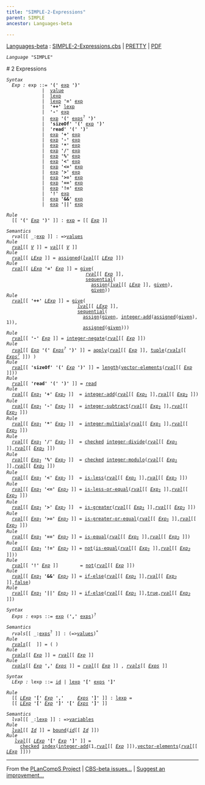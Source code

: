 ```yaml
---
title: "SIMPLE-2-Expressions"
parent: SIMPLE
ancestor: Languages-beta

---
```


[Languages-beta] : [SIMPLE-2-Expressions.cbs] \| [PRETTY] \| [PDF]


<div class="highlighter-rouge"><pre class="highlight"><code><i class="keyword">Language</i> <span id="Language_SIMPLE">"SIMPLE"</span></code></pre></div>
# <span id="SectionNumber_2">2</span> Expressions

<div class="highlighter-rouge"><pre class="highlight"><code><i class="keyword">Syntax</i>
  <i class="keyword"></i><i class="var"><i class="var"><span id="VariableStem_Exp">Exp</span></i> :</i> <span class="syn-name"><span id="SyntaxName_exp">exp</span></span> ::= <b class="atom">'('</b> <span class="syn-name"><a href="#SyntaxName_exp">exp</a></span> <b class="atom">')'</b>
             |  <span class="syn-name"><a href="../SIMPLE-1-Lexical/index.html#SyntaxName_value">value</a></span>
             |  <span class="syn-name"><a href="#SyntaxName_lexp">lexp</a></span>
             |  <span class="syn-name"><a href="#SyntaxName_lexp">lexp</a></span> <b class="atom">'='</b> <span class="syn-name"><a href="#SyntaxName_exp">exp</a></span>
             |  <b class="atom">'++'</b> <span class="syn-name"><a href="#SyntaxName_lexp">lexp</a></span>
             |  <b class="atom">'-'</b> <span class="syn-name"><a href="#SyntaxName_exp">exp</a></span>
             |  <span class="syn-name"><a href="#SyntaxName_exp">exp</a></span> <b class="atom">'('</b> <span class="syn-name"><a href="#SyntaxName_exps">exps</a></span><sup class="sup">?</sup> <b class="atom">')'</b>
             |  <b class="atom">'sizeOf'</b> <b class="atom">'('</b> <span class="syn-name"><a href="#SyntaxName_exp">exp</a></span> <b class="atom">')'</b>
             |  <b class="atom">'read'</b> <b class="atom">'('</b> <b class="atom">')'</b>
             |  <span class="syn-name"><a href="#SyntaxName_exp">exp</a></span> <b class="atom">'+'</b> <span class="syn-name"><a href="#SyntaxName_exp">exp</a></span>
             |  <span class="syn-name"><a href="#SyntaxName_exp">exp</a></span> <b class="atom">'-'</b> <span class="syn-name"><a href="#SyntaxName_exp">exp</a></span>
             |  <span class="syn-name"><a href="#SyntaxName_exp">exp</a></span> <b class="atom">'*'</b> <span class="syn-name"><a href="#SyntaxName_exp">exp</a></span>
             |  <span class="syn-name"><a href="#SyntaxName_exp">exp</a></span> <b class="atom">'/'</b> <span class="syn-name"><a href="#SyntaxName_exp">exp</a></span>
             |  <span class="syn-name"><a href="#SyntaxName_exp">exp</a></span> <b class="atom">'%'</b> <span class="syn-name"><a href="#SyntaxName_exp">exp</a></span>
             |  <span class="syn-name"><a href="#SyntaxName_exp">exp</a></span> <b class="atom">'<'</b> <span class="syn-name"><a href="#SyntaxName_exp">exp</a></span>
             |  <span class="syn-name"><a href="#SyntaxName_exp">exp</a></span> <b class="atom">'<='</b> <span class="syn-name"><a href="#SyntaxName_exp">exp</a></span>
             |  <span class="syn-name"><a href="#SyntaxName_exp">exp</a></span> <b class="atom">'>'</b> <span class="syn-name"><a href="#SyntaxName_exp">exp</a></span>
             |  <span class="syn-name"><a href="#SyntaxName_exp">exp</a></span> <b class="atom">'>='</b> <span class="syn-name"><a href="#SyntaxName_exp">exp</a></span>
             |  <span class="syn-name"><a href="#SyntaxName_exp">exp</a></span> <b class="atom">'=='</b> <span class="syn-name"><a href="#SyntaxName_exp">exp</a></span>
             |  <span class="syn-name"><a href="#SyntaxName_exp">exp</a></span> <b class="atom">'!='</b> <span class="syn-name"><a href="#SyntaxName_exp">exp</a></span>
             |  <b class="atom">'!'</b> <span class="syn-name"><a href="#SyntaxName_exp">exp</a></span>
             |  <span class="syn-name"><a href="#SyntaxName_exp">exp</a></span> <b class="atom">'&&'</b> <span class="syn-name"><a href="#SyntaxName_exp">exp</a></span>
             |  <span class="syn-name"><a href="#SyntaxName_exp">exp</a></span> <b class="atom">'||'</b> <span class="syn-name"><a href="#SyntaxName_exp">exp</a></span></code></pre></div>

<div class="highlighter-rouge"><pre class="highlight"><code><i class="keyword">Rule</i>
  [[ <b class="atom">'('</b> <span id="Variable220_Exp"><i class="var"><a href="#VariableStem_Exp">Exp</a></i></span> <b class="atom">')'</b> ]] : <span class="syn-name"><a href="#SyntaxName_exp">exp</a></span> = [[ <a href="#Variable220_Exp"><i class="var">Exp</i></a> ]]</code></pre></div>

<div class="highlighter-rouge"><pre class="highlight"><code><i class="keyword">Semantics</i>
  <i class="sem-name"><span id="SemanticsName_rval">rval</span></i>[[ _:<span class="syn-name"><a href="#SyntaxName_exp">exp</a></span> ]] : =><span class="name"><a href="../../../../../Funcons-beta/Values/Value-Types/index.html#Name_values">values</a></span>
<i class="keyword">Rule</i>
  <i class="sem-name"><a href="#SemanticsName_rval">rval</a></i>[[ <span id="Variable260_V"><i class="var"><a href="../SIMPLE-1-Lexical/index.html#VariableStem_V">V</a></i></span> ]] = <i class="sem-name"><a href="../SIMPLE-1-Lexical/index.html#SemanticsName_val">val</a></i>[[ <a href="#Variable260_V"><i class="var">V</i></a> ]]
<i class="keyword">Rule</i>
  <i class="sem-name"><a href="#SemanticsName_rval">rval</a></i>[[ <span id="Variable289_LExp"><i class="var"><a href="#VariableStem_LExp">LExp</a></i></span> ]] = <span class="name"><a href="../../../../../Funcons-beta/Computations/Normal/Storing/index.html#Name_assigned">assigned</a></span>(<i class="sem-name"><a href="#SemanticsName_lval">lval</a></i>[[ <a href="#Variable289_LExp"><i class="var">LExp</i></a> ]])
<i class="keyword">Rule</i>
  <i class="sem-name"><a href="#SemanticsName_rval">rval</a></i>[[ <span id="Variable325_LExp"><i class="var"><a href="#VariableStem_LExp">LExp</a></i></span> <b class="atom">'='</b> <span id="Variable332_Exp"><i class="var"><a href="#VariableStem_Exp">Exp</a></i></span> ]] = <span class="name"><a href="../../../../../Funcons-beta/Computations/Normal/Giving/index.html#Name_give">give</a></span>(
                             <i class="sem-name"><a href="#SemanticsName_rval">rval</a></i>[[ <a href="#Variable332_Exp"><i class="var">Exp</i></a> ]],
                             <span class="name"><a href="../../../../../Funcons-beta/Computations/Normal/Flowing/index.html#Name_sequential">sequential</a></span>(
                               <span class="name"><a href="../../../../../Funcons-beta/Computations/Normal/Storing/index.html#Name_assign">assign</a></span>(<i class="sem-name"><a href="#SemanticsName_lval">lval</a></i>[[ <a href="#Variable325_LExp"><i class="var">LExp</i></a> ]], <span class="name"><a href="../../../../../Funcons-beta/Computations/Normal/Giving/index.html#Name_given">given</a></span>),
                               <span class="name"><a href="../../../../../Funcons-beta/Computations/Normal/Giving/index.html#Name_given">given</a></span>))
<i class="keyword">Rule</i>
  <i class="sem-name"><a href="#SemanticsName_rval">rval</a></i>[[ <b class="atom">'++'</b> <span id="Variable405_LExp"><i class="var"><a href="#VariableStem_LExp">LExp</a></i></span> ]] = <span class="name"><a href="../../../../../Funcons-beta/Computations/Normal/Giving/index.html#Name_give">give</a></span>(
                          <i class="sem-name"><a href="#SemanticsName_lval">lval</a></i>[[ <a href="#Variable405_LExp"><i class="var">LExp</i></a> ]],
                          <span class="name"><a href="../../../../../Funcons-beta/Computations/Normal/Flowing/index.html#Name_sequential">sequential</a></span>(
                            <span class="name"><a href="../../../../../Funcons-beta/Computations/Normal/Storing/index.html#Name_assign">assign</a></span>(<span class="name"><a href="../../../../../Funcons-beta/Computations/Normal/Giving/index.html#Name_given">given</a></span>, <span class="name"><a href="../../../../../Funcons-beta/Values/Primitive/Integers/index.html#Name_integer-add">integer-add</a></span>(<span class="name"><a href="../../../../../Funcons-beta/Computations/Normal/Storing/index.html#Name_assigned">assigned</a></span>(<span class="name"><a href="../../../../../Funcons-beta/Computations/Normal/Giving/index.html#Name_given">given</a></span>), 1)),
                            <span class="name"><a href="../../../../../Funcons-beta/Computations/Normal/Storing/index.html#Name_assigned">assigned</a></span>(<span class="name"><a href="../../../../../Funcons-beta/Computations/Normal/Giving/index.html#Name_given">given</a></span>)))
<i class="keyword">Rule</i>
  <i class="sem-name"><a href="#SemanticsName_rval">rval</a></i>[[ <b class="atom">'-'</b> <span id="Variable491_Exp"><i class="var"><a href="#VariableStem_Exp">Exp</a></i></span> ]] = <span class="name"><a href="../../../../../Funcons-beta/Values/Primitive/Integers/index.html#Name_integer-negate">integer-negate</a></span>(<i class="sem-name"><a href="#SemanticsName_rval">rval</a></i>[[ <a href="#Variable491_Exp"><i class="var">Exp</i></a> ]])
<i class="keyword">Rule</i>
  <i class="sem-name"><a href="#SemanticsName_rval">rval</a></i>[[ <span id="Variable528_Exp"><i class="var"><a href="#VariableStem_Exp">Exp</a></i></span> <b class="atom">'('</b> <span id="Variable536_Exps?"><i class="var"><a href="#VariableStem_Exps">Exps</a><sup class="sup">?</sup></i></span> <b class="atom">')'</b> ]] = <span class="name"><a href="../../../../../Funcons-beta/Values/Abstraction/Functions/index.html#Name_apply">apply</a></span>(<i class="sem-name"><a href="#SemanticsName_rval">rval</a></i>[[ <a href="#Variable528_Exp"><i class="var">Exp</i></a> ]], <span class="name"><a href="../../../../../Funcons-beta/Values/Composite/Tuples/index.html#Name_tuple">tuple</a></span>(<i class="sem-name"><a href="#SemanticsName_rvals">rvals</a></i>[[ <a href="#Variable536_Exps?"><i class="var">Exps<sup class="sup">?</sup></i></a> ]]) )
<i class="keyword">Rule</i>
  <i class="sem-name"><a href="#SemanticsName_rval">rval</a></i>[[ <b class="atom">'sizeOf'</b> <b class="atom">'('</b> <span id="Variable602_Exp"><i class="var"><a href="#VariableStem_Exp">Exp</a></i></span> <b class="atom">')'</b> ]] = <span class="name"><a href="../../../../../Funcons-beta/Values/Composite/Sequences/index.html#Name_length">length</a></span>(<span class="name"><a href="../../../../../Funcons-beta/Values/Composite/Vectors/index.html#Name_vector-elements">vector-elements</a></span>(<i class="sem-name"><a href="#SemanticsName_rval">rval</a></i>[[ <a href="#Variable602_Exp"><i class="var">Exp</i></a> ]]))
<i class="keyword">Rule</i>
  <i class="sem-name"><a href="#SemanticsName_rval">rval</a></i>[[ <b class="atom">'read'</b> <b class="atom">'('</b> <b class="atom">')'</b> ]] = <span class="name"><a href="../../../../../Funcons-beta/Computations/Normal/Interacting/index.html#Name_read">read</a></span>
<i class="keyword">Rule</i>
  <i class="sem-name"><a href="#SemanticsName_rval">rval</a></i>[[ <span id="Variable673_Exp1"><i class="var"><a href="#VariableStem_Exp">Exp</a><sub class="sub">1</sub></i></span> <b class="atom">'+'</b> <span id="Variable681_Exp2"><i class="var"><a href="#VariableStem_Exp">Exp</a><sub class="sub">2</sub></i></span> ]]  = <span class="name"><a href="../../../../../Funcons-beta/Values/Primitive/Integers/index.html#Name_integer-add">integer-add</a></span>(<i class="sem-name"><a href="#SemanticsName_rval">rval</a></i>[[ <a href="#Variable673_Exp1"><i class="var">Exp<sub class="sub">1</sub></i></a> ]],<i class="sem-name"><a href="#SemanticsName_rval">rval</a></i>[[ <a href="#Variable681_Exp2"><i class="var">Exp<sub class="sub">2</sub></i></a> ]])
<i class="keyword">Rule</i>
  <i class="sem-name"><a href="#SemanticsName_rval">rval</a></i>[[ <span id="Variable735_Exp1"><i class="var"><a href="#VariableStem_Exp">Exp</a><sub class="sub">1</sub></i></span> <b class="atom">'-'</b> <span id="Variable743_Exp2"><i class="var"><a href="#VariableStem_Exp">Exp</a><sub class="sub">2</sub></i></span> ]]  = <span class="name"><a href="../../../../../Funcons-beta/Values/Primitive/Integers/index.html#Name_integer-subtract">integer-subtract</a></span>(<i class="sem-name"><a href="#SemanticsName_rval">rval</a></i>[[ <a href="#Variable735_Exp1"><i class="var">Exp<sub class="sub">1</sub></i></a> ]],<i class="sem-name"><a href="#SemanticsName_rval">rval</a></i>[[ <a href="#Variable743_Exp2"><i class="var">Exp<sub class="sub">2</sub></i></a> ]])
<i class="keyword">Rule</i>
  <i class="sem-name"><a href="#SemanticsName_rval">rval</a></i>[[ <span id="Variable797_Exp1"><i class="var"><a href="#VariableStem_Exp">Exp</a><sub class="sub">1</sub></i></span> <b class="atom">'*'</b> <span id="Variable805_Exp2"><i class="var"><a href="#VariableStem_Exp">Exp</a><sub class="sub">2</sub></i></span> ]]  = <span class="name"><a href="../../../../../Funcons-beta/Values/Primitive/Integers/index.html#Name_integer-multiply">integer-multiply</a></span>(<i class="sem-name"><a href="#SemanticsName_rval">rval</a></i>[[ <a href="#Variable797_Exp1"><i class="var">Exp<sub class="sub">1</sub></i></a> ]],<i class="sem-name"><a href="#SemanticsName_rval">rval</a></i>[[ <a href="#Variable805_Exp2"><i class="var">Exp<sub class="sub">2</sub></i></a> ]])
<i class="keyword">Rule</i>
  <i class="sem-name"><a href="#SemanticsName_rval">rval</a></i>[[ <span id="Variable859_Exp1"><i class="var"><a href="#VariableStem_Exp">Exp</a><sub class="sub">1</sub></i></span> <b class="atom">'/'</b> <span id="Variable867_Exp2"><i class="var"><a href="#VariableStem_Exp">Exp</a><sub class="sub">2</sub></i></span> ]]  = <span class="name"><a href="../../../../../Funcons-beta/Computations/Abnormal/Failing/index.html#Name_checked">checked</a></span> <span class="name"><a href="../../../../../Funcons-beta/Values/Primitive/Integers/index.html#Name_integer-divide">integer-divide</a></span>(<i class="sem-name"><a href="#SemanticsName_rval">rval</a></i>[[ <a href="#Variable859_Exp1"><i class="var">Exp<sub class="sub">1</sub></i></a> ]],<i class="sem-name"><a href="#SemanticsName_rval">rval</a></i>[[ <a href="#Variable867_Exp2"><i class="var">Exp<sub class="sub">2</sub></i></a> ]])
<i class="keyword">Rule</i>
  <i class="sem-name"><a href="#SemanticsName_rval">rval</a></i>[[ <span id="Variable923_Exp1"><i class="var"><a href="#VariableStem_Exp">Exp</a><sub class="sub">1</sub></i></span> <b class="atom">'%'</b> <span id="Variable931_Exp2"><i class="var"><a href="#VariableStem_Exp">Exp</a><sub class="sub">2</sub></i></span> ]]  = <span class="name"><a href="../../../../../Funcons-beta/Computations/Abnormal/Failing/index.html#Name_checked">checked</a></span> <span class="name"><a href="../../../../../Funcons-beta/Values/Primitive/Integers/index.html#Name_integer-modulo">integer-modulo</a></span>(<i class="sem-name"><a href="#SemanticsName_rval">rval</a></i>[[ <a href="#Variable923_Exp1"><i class="var">Exp<sub class="sub">1</sub></i></a> ]],<i class="sem-name"><a href="#SemanticsName_rval">rval</a></i>[[ <a href="#Variable931_Exp2"><i class="var">Exp<sub class="sub">2</sub></i></a> ]])
<i class="keyword">Rule</i>
  <i class="sem-name"><a href="#SemanticsName_rval">rval</a></i>[[ <span id="Variable987_Exp1"><i class="var"><a href="#VariableStem_Exp">Exp</a><sub class="sub">1</sub></i></span> <b class="atom">'<'</b> <span id="Variable995_Exp2"><i class="var"><a href="#VariableStem_Exp">Exp</a><sub class="sub">2</sub></i></span> ]]  = <span class="name"><a href="../../../../../Funcons-beta/Values/Primitive/Integers/index.html#Name_is-less">is-less</a></span>(<i class="sem-name"><a href="#SemanticsName_rval">rval</a></i>[[ <a href="#Variable987_Exp1"><i class="var">Exp<sub class="sub">1</sub></i></a> ]],<i class="sem-name"><a href="#SemanticsName_rval">rval</a></i>[[ <a href="#Variable995_Exp2"><i class="var">Exp<sub class="sub">2</sub></i></a> ]])
<i class="keyword">Rule</i>
  <i class="sem-name"><a href="#SemanticsName_rval">rval</a></i>[[ <span id="Variable1049_Exp1"><i class="var"><a href="#VariableStem_Exp">Exp</a><sub class="sub">1</sub></i></span> <b class="atom">'<='</b> <span id="Variable1057_Exp2"><i class="var"><a href="#VariableStem_Exp">Exp</a><sub class="sub">2</sub></i></span> ]] = <span class="name"><a href="../../../../../Funcons-beta/Values/Primitive/Integers/index.html#Name_is-less-or-equal">is-less-or-equal</a></span>(<i class="sem-name"><a href="#SemanticsName_rval">rval</a></i>[[ <a href="#Variable1049_Exp1"><i class="var">Exp<sub class="sub">1</sub></i></a> ]],<i class="sem-name"><a href="#SemanticsName_rval">rval</a></i>[[ <a href="#Variable1057_Exp2"><i class="var">Exp<sub class="sub">2</sub></i></a> ]])
<i class="keyword">Rule</i>
  <i class="sem-name"><a href="#SemanticsName_rval">rval</a></i>[[ <span id="Variable1111_Exp1"><i class="var"><a href="#VariableStem_Exp">Exp</a><sub class="sub">1</sub></i></span> <b class="atom">'>'</b> <span id="Variable1119_Exp2"><i class="var"><a href="#VariableStem_Exp">Exp</a><sub class="sub">2</sub></i></span> ]]  = <span class="name"><a href="../../../../../Funcons-beta/Values/Primitive/Integers/index.html#Name_is-greater">is-greater</a></span>(<i class="sem-name"><a href="#SemanticsName_rval">rval</a></i>[[ <a href="#Variable1111_Exp1"><i class="var">Exp<sub class="sub">1</sub></i></a> ]],<i class="sem-name"><a href="#SemanticsName_rval">rval</a></i>[[ <a href="#Variable1119_Exp2"><i class="var">Exp<sub class="sub">2</sub></i></a> ]])
<i class="keyword">Rule</i>
  <i class="sem-name"><a href="#SemanticsName_rval">rval</a></i>[[ <span id="Variable1173_Exp1"><i class="var"><a href="#VariableStem_Exp">Exp</a><sub class="sub">1</sub></i></span> <b class="atom">'>='</b> <span id="Variable1181_Exp2"><i class="var"><a href="#VariableStem_Exp">Exp</a><sub class="sub">2</sub></i></span> ]] = <span class="name"><a href="../../../../../Funcons-beta/Values/Primitive/Integers/index.html#Name_is-greater-or-equal">is-greater-or-equal</a></span>(<i class="sem-name"><a href="#SemanticsName_rval">rval</a></i>[[ <a href="#Variable1173_Exp1"><i class="var">Exp<sub class="sub">1</sub></i></a> ]],<i class="sem-name"><a href="#SemanticsName_rval">rval</a></i>[[ <a href="#Variable1181_Exp2"><i class="var">Exp<sub class="sub">2</sub></i></a> ]])
<i class="keyword">Rule</i>
  <i class="sem-name"><a href="#SemanticsName_rval">rval</a></i>[[ <span id="Variable1235_Exp1"><i class="var"><a href="#VariableStem_Exp">Exp</a><sub class="sub">1</sub></i></span> <b class="atom">'=='</b> <span id="Variable1243_Exp2"><i class="var"><a href="#VariableStem_Exp">Exp</a><sub class="sub">2</sub></i></span> ]] = <span class="name"><a href="../../../../../Funcons-beta/Values/Value-Types/index.html#Name_is-equal">is-equal</a></span>(<i class="sem-name"><a href="#SemanticsName_rval">rval</a></i>[[ <a href="#Variable1235_Exp1"><i class="var">Exp<sub class="sub">1</sub></i></a> ]],<i class="sem-name"><a href="#SemanticsName_rval">rval</a></i>[[ <a href="#Variable1243_Exp2"><i class="var">Exp<sub class="sub">2</sub></i></a> ]])
<i class="keyword">Rule</i>
  <i class="sem-name"><a href="#SemanticsName_rval">rval</a></i>[[ <span id="Variable1297_Exp1"><i class="var"><a href="#VariableStem_Exp">Exp</a><sub class="sub">1</sub></i></span> <b class="atom">'!='</b> <span id="Variable1305_Exp2"><i class="var"><a href="#VariableStem_Exp">Exp</a><sub class="sub">2</sub></i></span> ]] = <span class="name"><a href="../../../../../Funcons-beta/Values/Primitive/Booleans/index.html#Name_not">not</a></span>(<span class="name"><a href="../../../../../Funcons-beta/Values/Value-Types/index.html#Name_is-equal">is-equal</a></span>(<i class="sem-name"><a href="#SemanticsName_rval">rval</a></i>[[ <a href="#Variable1297_Exp1"><i class="var">Exp<sub class="sub">1</sub></i></a> ]],<i class="sem-name"><a href="#SemanticsName_rval">rval</a></i>[[ <a href="#Variable1305_Exp2"><i class="var">Exp<sub class="sub">2</sub></i></a> ]]))
<i class="keyword">Rule</i>
  <i class="sem-name"><a href="#SemanticsName_rval">rval</a></i>[[ <b class="atom">'!'</b> <span id="Variable1367_Exp"><i class="var"><a href="#VariableStem_Exp">Exp</a></i></span> ]]        = <span class="name"><a href="../../../../../Funcons-beta/Values/Primitive/Booleans/index.html#Name_not">not</a></span>(<i class="sem-name"><a href="#SemanticsName_rval">rval</a></i>[[ <a href="#Variable1367_Exp"><i class="var">Exp</i></a> ]])
<i class="keyword">Rule</i>
  <i class="sem-name"><a href="#SemanticsName_rval">rval</a></i>[[ <span id="Variable1405_Exp1"><i class="var"><a href="#VariableStem_Exp">Exp</a><sub class="sub">1</sub></i></span> <b class="atom">'&&'</b> <span id="Variable1413_Exp2"><i class="var"><a href="#VariableStem_Exp">Exp</a><sub class="sub">2</sub></i></span> ]] = <span class="name"><a href="../../../../../Funcons-beta/Computations/Normal/Flowing/index.html#Name_if-else">if-else</a></span>(<i class="sem-name"><a href="#SemanticsName_rval">rval</a></i>[[ <a href="#Variable1405_Exp1"><i class="var">Exp<sub class="sub">1</sub></i></a> ]],<i class="sem-name"><a href="#SemanticsName_rval">rval</a></i>[[ <a href="#Variable1413_Exp2"><i class="var">Exp<sub class="sub">2</sub></i></a> ]],<span class="name"><a href="../../../../../Funcons-beta/Values/Primitive/Booleans/index.html#Name_false">false</a></span>)
<i class="keyword">Rule</i>
  <i class="sem-name"><a href="#SemanticsName_rval">rval</a></i>[[ <span id="Variable1470_Exp1"><i class="var"><a href="#VariableStem_Exp">Exp</a><sub class="sub">1</sub></i></span> <b class="atom">'||'</b> <span id="Variable1478_Exp2"><i class="var"><a href="#VariableStem_Exp">Exp</a><sub class="sub">2</sub></i></span> ]] = <span class="name"><a href="../../../../../Funcons-beta/Computations/Normal/Flowing/index.html#Name_if-else">if-else</a></span>(<i class="sem-name"><a href="#SemanticsName_rval">rval</a></i>[[ <a href="#Variable1470_Exp1"><i class="var">Exp<sub class="sub">1</sub></i></a> ]],<span class="name"><a href="../../../../../Funcons-beta/Values/Primitive/Booleans/index.html#Name_true">true</a></span>,<i class="sem-name"><a href="#SemanticsName_rval">rval</a></i>[[ <a href="#Variable1478_Exp2"><i class="var">Exp<sub class="sub">2</sub></i></a> ]])</code></pre></div>



<div class="highlighter-rouge"><pre class="highlight"><code><i class="keyword">Syntax</i>
  <i class="keyword"></i><i class="var"><i class="var"><span id="VariableStem_Exps">Exps</span></i> :</i> <span class="syn-name"><span id="SyntaxName_exps">exps</span></span> ::= <span class="syn-name"><a href="#SyntaxName_exp">exp</a></span> (<b class="atom">','</b> <span class="syn-name"><a href="#SyntaxName_exps">exps</a></span>)<sup class="sup">?</sup></code></pre></div>

<div class="highlighter-rouge"><pre class="highlight"><code><i class="keyword">Semantics</i>
  <i class="sem-name"><span id="SemanticsName_rvals">rvals</span></i>[[ _:<span class="syn-name"><a href="#SyntaxName_exps">exps</a></span><sup class="sup">?</sup> ]] : (=><span class="name"><a href="../../../../../Funcons-beta/Values/Value-Types/index.html#Name_values">values</a></span>)<sup class="sup">*</sup>
<i class="keyword">Rule</i>
  <i class="sem-name"><a href="#SemanticsName_rvals">rvals</a></i>[[  ]] = ( )
<i class="keyword">Rule</i>
  <i class="sem-name"><a href="#SemanticsName_rvals">rvals</a></i>[[ <span id="Variable1599_Exp"><i class="var"><a href="#VariableStem_Exp">Exp</a></i></span> ]] = <i class="sem-name"><a href="#SemanticsName_rval">rval</a></i>[[ <a href="#Variable1599_Exp"><i class="var">Exp</i></a> ]]
<i class="keyword">Rule</i>
  <i class="sem-name"><a href="#SemanticsName_rvals">rvals</a></i>[[ <span id="Variable1628_Exp"><i class="var"><a href="#VariableStem_Exp">Exp</a></i></span> <b class="atom">','</b> <span id="Variable1635_Exps"><i class="var"><a href="#VariableStem_Exps">Exps</a></i></span> ]] = <i class="sem-name"><a href="#SemanticsName_rval">rval</a></i>[[ <a href="#Variable1628_Exp"><i class="var">Exp</i></a> ]] , <i class="sem-name"><a href="#SemanticsName_rvals">rvals</a></i>[[ <a href="#Variable1635_Exps"><i class="var">Exps</i></a> ]]</code></pre></div>
<div class="highlighter-rouge"><pre class="highlight"><code><i class="keyword">Syntax</i>
  <i class="keyword"></i><i class="var"><i class="var"><span id="VariableStem_LExp">LExp</span></i> :</i> <span class="syn-name"><span id="SyntaxName_lexp">lexp</span></span> ::= <span class="syn-name"><a href="../SIMPLE-1-Lexical/index.html#SyntaxName_id">id</a></span> | <span class="syn-name"><a href="#SyntaxName_lexp">lexp</a></span> <b class="atom">'['</b> <span class="syn-name"><a href="#SyntaxName_exps">exps</a></span> <b class="atom">']'</b></code></pre></div>

<div class="highlighter-rouge"><pre class="highlight"><code><i class="keyword">Rule</i>
  [[ <span id="Variable1708_LExp"><i class="var"><a href="#VariableStem_LExp">LExp</a></i></span> <b class="atom">'['</b> <span id="Variable1715_Exp"><i class="var"><a href="#VariableStem_Exp">Exp</a></i></span> <b class="atom">','</b>     <span id="Variable1722_Exps"><i class="var"><a href="#VariableStem_Exps">Exps</a></i></span> <b class="atom">']'</b> ]] : <span class="syn-name"><a href="#SyntaxName_lexp">lexp</a></span> =
  [[ <a href="#Variable1708_LExp"><i class="var">LExp</i></a> <b class="atom">'['</b> <a href="#Variable1715_Exp"><i class="var">Exp</i></a> <b class="atom">']'</b> <b class="atom">'['</b> <a href="#Variable1722_Exps"><i class="var">Exps</i></a> <b class="atom">']'</b> ]]</code></pre></div>

<div class="highlighter-rouge"><pre class="highlight"><code><i class="keyword">Semantics</i>
  <i class="sem-name"><span id="SemanticsName_lval">lval</span></i>[[ _:<span class="syn-name"><a href="#SyntaxName_lexp">lexp</a></span> ]] : =><span class="name"><a href="../../../../../Funcons-beta/Computations/Normal/Storing/index.html#Name_variables">variables</a></span>
<i class="keyword">Rule</i>
  <i class="sem-name"><a href="#SemanticsName_lval">lval</a></i>[[ <span id="Variable1789_Id"><i class="var"><a href="../SIMPLE-1-Lexical/index.html#VariableStem_Id">Id</a></i></span> ]] = <span class="name"><a href="../../../../../Funcons-beta/Computations/Normal/Binding/index.html#Name_bound">bound</a></span>(<i class="sem-name"><a href="../SIMPLE-1-Lexical/index.html#SemanticsName_id">id</a></i>[[ <a href="#Variable1789_Id"><i class="var">Id</i></a> ]])
<i class="keyword">Rule</i>
   <i class="sem-name"><a href="#SemanticsName_lval">lval</a></i>[[ <span id="Variable1825_LExp"><i class="var"><a href="#VariableStem_LExp">LExp</a></i></span> <b class="atom">'['</b> <span id="Variable1832_Exp"><i class="var"><a href="#VariableStem_Exp">Exp</a></i></span> <b class="atom">']'</b> ]] =
     <span class="name"><a href="../../../../../Funcons-beta/Computations/Abnormal/Failing/index.html#Name_checked">checked</a></span> <span class="name"><a href="../../../../../Funcons-beta/Values/Composite/Sequences/index.html#Name_index">index</a></span>(<span class="name"><a href="../../../../../Funcons-beta/Values/Primitive/Integers/index.html#Name_integer-add">integer-add</a></span>(1,<i class="sem-name"><a href="#SemanticsName_rval">rval</a></i>[[ <a href="#Variable1832_Exp"><i class="var">Exp</i></a> ]]),<span class="name"><a href="../../../../../Funcons-beta/Values/Composite/Vectors/index.html#Name_vector-elements">vector-elements</a></span>(<i class="sem-name"><a href="#SemanticsName_rval">rval</a></i>[[ <a href="#Variable1825_LExp"><i class="var">LExp</i></a> ]]))</code></pre></div>




[Funcons-beta]: /CBS-beta/docs/Funcons-beta
  "FUNCONS-BETA"
[Unstable-Funcons-beta]: /CBS-beta/docs/Unstable-Funcons-beta
  "UNSTABLE-FUNCONS-BETA"
[Languages-beta]: /CBS-beta/docs/Languages-beta
  "LANGUAGES-BETA"
[Unstable-Languages-beta]: /CBS-beta/docs/Unstable-Languages-beta
  "UNSTABLE-LANGUAGES-BETA"
[CBS-beta]: /CBS-beta
  "CBS-BETA"
[SIMPLE-2-Expressions.cbs]: https://github.com/plancomps/CBS-beta/blob/master/Languages-beta/SIMPLE/SIMPLE-cbs/SIMPLE/SIMPLE-2-Expressions/SIMPLE-2-Expressions.cbs
  "CBS SOURCE FILE ON GITHUB"
[PLAIN]: /CBS-beta/docs/Languages-beta/SIMPLE/SIMPLE-cbs/SIMPLE/SIMPLE-2-Expressions
  "CBS SOURCE WEB PAGE"
[PRETTY]: /CBS-beta/math/Languages-beta/SIMPLE/SIMPLE-cbs/SIMPLE/SIMPLE-2-Expressions
  "CBS-KATEX WEB PAGE"
[PDF]: /CBS-beta/math/Languages-beta/SIMPLE/SIMPLE-cbs/SIMPLE/SIMPLE-2-Expressions/SIMPLE-2-Expressions.pdf
  "CBS-LATEX PDF FILE"
[PLanCompS Project]: https://plancomps.github.io
  "PROGRAMMING LANGUAGE COMPONENTS AND SPECIFICATIONS PROJECT HOME PAGE"

____

From the [PLanCompS Project] | [CBS-beta issues...] | [Suggest an improvement...]

[CBS-beta issues...]: https://github.com/plancomps/CBS-beta/issues
   "CBS-BETA ISSUE REPORTS ON GITHUB"
 [Suggest an improvement...]: mailto:plancomps@gmail.com?Subject=CBS-beta%20-%20comment&Body=Re%3A%20CBS-beta%20specification%20at%20SIMPLE/SIMPLE-2-Expressions/SIMPLE-2-Expressions.cbs%0A%0AComment/Query/Issue/Suggestion%3A%0A%0A%0ASignature%3A%0A
   "GENERATE AN EMAIL TEMPLATE"
